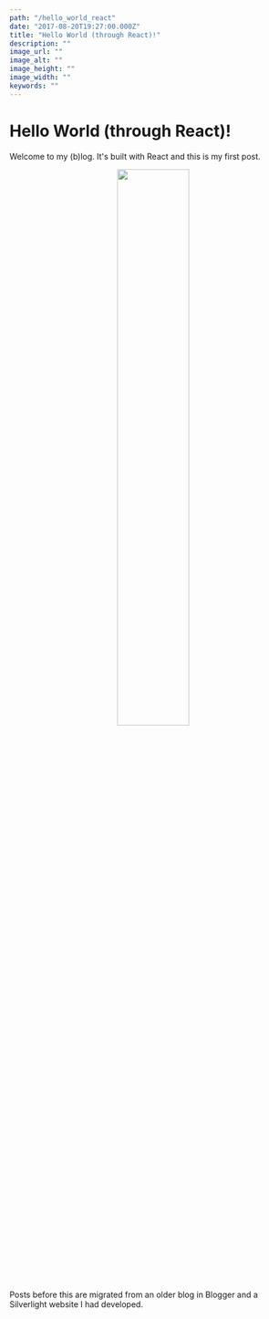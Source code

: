 ```yaml
---
path: "/hello_world_react"
date: "2017-08-20T19:27:00.000Z"
title: "Hello World (through React)!"
description: ""
image_url: ""
image_alt: ""
image_height: ""
image_width: ""
keywords: ""
---
```


# Hello World (through React)!

<p>
Welcome to my (b)log. It's built with React and this is my first post.
</p>

<center><img src="https://s-media-cache-ak0.pinimg.com/originals/f2/3e/8c/f23e8c5197a51c3553fbb4705f0e6383.jpg" width="50%" height="50%" /></center>

<p>
Posts before this are migrated from an older blog in Blogger and a Silverlight website I had developed.
</p>